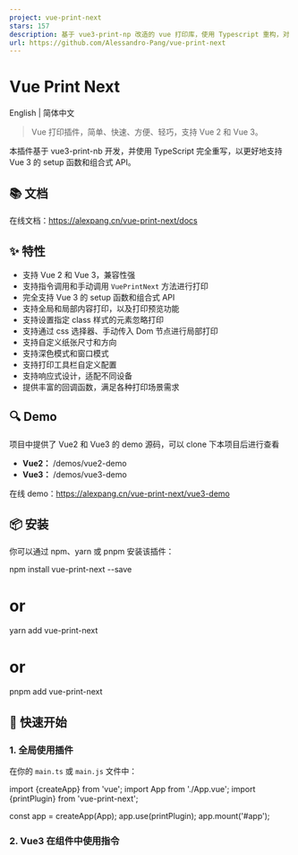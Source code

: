 ```yaml
---
project: vue-print-next
stars: 157
description: 基于 vue3-print-np 改造的 vue 打印库，使用 Typescript 重构，对 vue3 setup 有更好的支持，支持手动调用打印函数等。
url: https://github.com/Alessandro-Pang/vue-print-next
---
```


Vue Print Next
==============

English | 简体中文

> Vue 打印插件，简单、快速、方便、轻巧，支持 Vue 2 和 Vue 3。

本插件基于 vue3-print-nb 开发，并使用 TypeScript 完全重写，以更好地支持 Vue 3 的 setup 函数和组合式 API。

📚 文档
-----

在线文档：https://alexpang.cn/vue-print-next/docs

✨ 特性
----

-   支持 Vue 2 和 Vue 3，兼容性强
-   支持指令调用和手动调用 `VuePrintNext` 方法进行打印
-   完全支持 Vue 3 的 setup 函数和组合式 API
-   支持全局和局部内容打印，以及打印预览功能
-   支持设置指定 class 样式的元素忽略打印
-   支持通过 css 选择器、手动传入 Dom 节点进行局部打印
-   支持自定义纸张尺寸和方向
-   支持深色模式和窗口模式
-   支持打印工具栏自定义配置
-   支持响应式设计，适配不同设备
-   提供丰富的回调函数，满足各种打印场景需求

🔍 Demo
-------

项目中提供了 Vue2 和 Vue3 的 demo 源码，可以 clone 下本项目后进行查看

-   **Vue2：** /demos/vue2-demo
-   **Vue3：** /demos/vue3-demo

在线 demo：https://alexpang.cn/vue-print-next/vue3-demo

📦 安装
-----

你可以通过 npm、yarn 或 pnpm 安装该插件：

npm install vue-print-next --save
# or
yarn add vue-print-next
# or 
pnpm add vue-print-next

🚀 快速开始
-------

### 1\. 全局使用插件

在你的 `main.ts` 或 `main.js` 文件中：

import {createApp} from 'vue';
import App from './App.vue';
import {printPlugin} from 'vue-print-next';

const app \= createApp(App);
app.use(printPlugin);
app.mount('#app');

### 2\. Vue3 在组件中使用指令

<script setup\>
  // 直接导入指令
  import {vPrint} from 'vue-print-next';
</script\>

<template\>
  <div\>
    <button v-print\>打印整个页面</button\>
    <button v-print\="'#printMe'"\>打印局部内容</button\>
    <div id\="printMe"\>
      <p\>这是需要打印的局部内容</p\>
      <p\>更多内容...</p\>
    </div\>
  </div\>
</template\>

### 3\. Vue2 在组件中使用指令

<script\>
  import {vPrint} from "vue-print-next";

  export default {
    name: 'App',
    directives: {
      print: vPrint
    },
  }
</script\>

<template\>
  <div\>
    <button v-print\>打印整个页面</button\>
    <button v-print\="'#printMe'"\>打印局部内容</button\>
    <div id\="printMe"\>
      <p\>这是需要打印的局部内容</p\>
      <p\>更多内容...</p\>
    </div\>
  </div\>
</template\>

### 4\. 使用 `VuePrintNext` 类

如果你需要更复杂的打印逻辑，可以直接使用 `VuePrintNext` 类：

<script setup\>
  import {VuePrintNext} from 'vue-print-next';

  function handlePrint() {
    new VuePrintNext({el: '#printMe', /\*\* 其他参数 \*/});
  }
</script\>

<template\>
  <div\>
    <button @click\="handlePrint"\>打印局部内容</button\>
    <div id\="printMe"\>
      <p\>这是需要打印的内容</p\>
    </div\>
  </div\>
</template\>

📋 API 详解
---------

### `vPrint` 指令

-   **全屏打印**：`<button v-print>打印整个页面</button>`
-   **局部打印**：`<button v-print="'#printMe'">打印局部内容</button>`，其中 `#printMe` 是需要打印的 DOM 元素选择器。

### `VuePrintNext` 类

用于手动调用打印功能。

#### 参数说明

参数

类型

说明

默认值

`el`

`string` | `HtmlElement`

需要打印的元素，支持 css 选择器或 dom 节点

\-

`standard`

`string`

文档类型，默认是html5，可选 html5，loose，strict

'html5'

`noPrintSelector`

`string[]` | `string`

打印时需要忽略的 css 选择器

\-

`popTitle`

`string`

打印时的页眉

默认当前 title

`preview`

`boolean`

是否启用打印预览功能

`false`

`previewTitle`

`string`

预览窗口的标题

'打印预览'

`previewPrintBtnLabel`

`string`

预览窗口中的打印按钮标签

'打印'

`extraCss`

`string`

额外的 CSS 文件路径

\-

`extraHead`

`string`

额外的 `<head>` 内容

\-

`url`

`string`

打印指定的网址内容

\-

`asyncUrl`

`function`

异步加载 URL 内容的方法

\-

`zIndex`

`number`

预览窗口的 `z-index`值

20002

`paperSize`

`string`

纸张尺寸，可选值包括 'A0' 到 'A8'、'Letter'、'Legal'、'Tabloid'、'custom'

'A4'

`orientation`

`string`

纸张方向，可选值为 'portrait'（纵向）或 'landscape'（横向）

'portrait'

`customSize`

`object`

自定义纸张尺寸，仅当 paperSize 为 'custom' 时生效

\-

`darkMode`

`boolean`

预览窗口是否默认使用深色模式

`false`

`windowMode`

`boolean`

预览窗口是否默认使用弹窗模式（非全屏）

`false`

`defaultScale`

`number`

预览窗口默认缩放比例

1

`previewTools`

`object | boolean`

预览工具栏配置，控制显示哪些工具按钮（zoom、theme、fullscreen）

`{ zoom: true, theme: true, fullscreen: true }`

`openCallback`

`function`

打印窗口打开时的回调

\-

`closeCallback`

`function`

打印窗口关闭时的回调

\-

`beforeOpenCallback`

`function`

打印窗口打开前的回调（打印预览使用）

\-

`previewBeforeOpenCallback`

`function`

预览框架 iframe 加载前的回调（预览使用）

\-

`previewOpenCallback`

`function`

预览框架 iframe 加载完成后的回调（预览使用）

\-

🌰 使用示例
-------

### 打印整个页面

<button v-print\>打印整个页面</button\>

### 打印局部内容

通过指定 `id` 参数打印局部内容：

<div id\="printMe"\>
  <p\>这是需要打印的内容</p\>
</div\>

<button v-print\="'#printMe'"\>打印局部内容</button\>

### 使用 ref 获取打印元素

允许传入一个 dom 节点，如下，可以通过 `ref` 获取打印元素

<script setup lang\="ts"\>
  import {ref, type Ref} from 'vue';
  import {VuePrintNext} from "vue-print-next";

  const printEle \= ref(null) as Ref<HTMLElement\>;
  
  function handlePrint() {
    new VuePrintNext({el: printEle.value})
  }
</script\>

<template\>
  <div ref\="printEle"\>
    <p\>这是需要打印的内容</p\>
  </div\>

  <button @click\="handlePrint"\>打印局部内容</button\>
</template\>

### 传递对象参数

<template\>
  <div\>
    <div id\="printMe"\>
      <p\>这是需要打印的内容</p\>
    </div\>
  </div\>

  <button v-print\="printObj"\>打印局部内容</button\>
</template\>

<script setup\>
  const printObj \= {
    el: "#printMe",
    preview: true,
    extraCss: "https://cdn.example.com/extra.css",
    openCallback() {
      console.log('执行了打印');
    },
    closeCallback() {
      console.log('关闭了打印工具');
    }
  }
</script\>

### 打印 URL

通过指定 URL 打印，并确保你的 URL 符合同源策略：

<template\>
  <button v-print\="printObj"\>打印指定 URL</button\>
</template\>

<script setup\>
  const printObj \= {
    url: 'https://example.com/print-content'
  }
</script\>

### 忽略不需要打印的元素

通过设置 `noPrintSelector` 参数忽略不需要打印的元素：

<template\>
  <div id\="printMe"\>
    <p\>葫芦娃，葫芦娃</p\>
    <span class\="no-print"\>这是<strong\>不需要打印</strong\></span\>
    <p\>一根藤上七朵花</p\>
    <span class\="no-print"\>这是<strong\>不需要打印</strong\></span\>
    <p\>风吹雨打都不怕</p\>
    <span class\="no-print"\>这是<strong\>不需要打印</strong\></span\>
  </div\>
  <button v-print\="printObj"\>忽略不需要打印的元素</button\>
</template\>

<script setup\>
  const printObj \= {
    el: '#printMe',
    // 允许使用 css 选择器，支持传入数组
    noPrintSelector: '.no-print'
  }
</script\>

### 异步加载 URL 内容

如果你的 URL 需要异步加载，可以使用以下方法：

<template\>
  <button v-print\="printObj"\>异步加载 URL 并打印</button\>
</template\>

<script setup\>
  const printObj \= {
    asyncUrl(resolve) {
      setTimeout(() \=> {
        resolve('https://example.com/print-content');
      }, 2000);
    }
  }
</script\>

### 设置纸张尺寸和方向

可以通过 `paperSize` 和 `orientation` 参数设置打印纸张的尺寸和方向：

<template\>
  <div id\="printMe"\>
    <p\>这是需要打印的内容</p\>
  </div\>
  <button v-print\="printObj"\>A4 横向打印</button\>
</template\>

<script setup\>
  const printObj \= {
    el: '#printMe',
    paperSize: 'A4',           // 设置纸张尺寸为 A4
    orientation: 'landscape',   // 设置纸张方向为横向
    preview: true               // 启用预览模式
  }
</script\>

> **注意**：只有当明确传入了 `paperSize`、`orientation` 或 `customSize` 参数时，vue-print-next 才会强制应用页面尺寸设置。如果没有传入这些参数，将保持浏览器默认的打印设置控制，不会覆盖用户在浏览器打印对话框中的设置。

### 自定义纸张尺寸

当需要使用非标准纸张尺寸时，可以设置 `paperSize` 为 `'custom'` 并提供 `customSize` 参数：

<template\>
  <div id\="printMe"\>
    <p\>这是需要打印的内容</p\>
  </div\>
  <button v-print\="printObj"\>自定义尺寸打印</button\>
</template\>

<script setup\>
  const printObj \= {
    el: '#printMe',
    paperSize: 'custom',        // 设置为自定义尺寸
    customSize: {
      width: '100',             // 宽度
      height: '150',            // 高度
      unit: 'mm'                // 单位：mm、cm、in、px
    },
    preview: true
  }
</script\>

### 深色模式和窗口模式

可以通过 `darkMode` 和 `windowMode` 参数设置预览界面的显示模式：

<template\>
  <div id\="printMe"\>
    <p\>这是需要打印的内容</p\>
  </div\>
  <button v-print\="printObj"\>深色模式预览</button\>
</template\>

<script setup\>
  const printObj \= {
    el: '#printMe',
    preview: true,
    darkMode: true,             // 启用深色模式
    windowMode: true,           // 使用弹窗模式（非全屏）
    defaultScale: 0.8           // 设置默认缩放比例为 80%
  }
</script\>

### 自定义预览工具栏

可以通过 `previewTools` 参数自定义预览工具栏的显示：

<template\>
  <div id\="printMe"\>
    <p\>这是需要打印的内容</p\>
  </div\>
  <button v-print\="printObj"\>自定义工具栏</button\>
</template\>

<script setup\>
  const printObj \= {
    el: '#printMe',
    preview: true,
    // 只显示缩放和主题切换按钮，不显示全屏按钮
    previewTools: {
      zoom: true,
      theme: true,
      fullscreen: false
    }
  }
</script\>

🤝 贡献指南
-------

1.  Fork 本仓库
2.  创建你的特性分支 (`git checkout -b feature/amazing-feature`)
3.  提交你的更改 (`git commit -m 'Add some amazing feature'`)
4.  推送到分支 (`git push origin feature/amazing-feature`)
5.  开启一个 Pull Request

⭐ Star History
--------------

👥 Supporters
-------------

📄 License
----------

MIT

* * *

欢迎在 GitHub Issues 上讨论并提出问题或提交 Pull Request！
